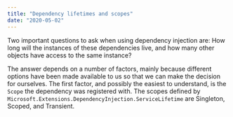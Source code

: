 ```yaml
---
title: "Dependency lifetimes and scopes"
date: "2020-05-02"
---
```


Two important questions to ask when using dependency injection are: How long will the instances of these dependencies live, and how many other objects have access to the same instance?

The answer depends on a number of factors, mainly because different options have been made available to us so that we can make the decision for ourselves. The first factor, and possibly the easiest to understand, is the `Scope` the dependency was registered with. The scopes defined by `Microsoft.Extensions.DependencyInjection.ServiceLifetime` are Singleton, Scoped, and Transient.

